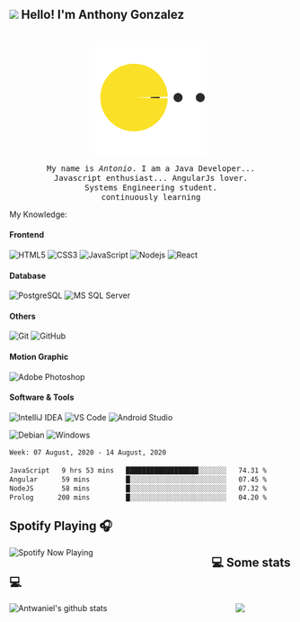 ## <img src="https://raw.githubusercontent.com/alexnaiman/alexnaiman/master/resources/welcomeglitch.gif" width="50px" /> Hello! I'm Anthony Gonzalez
<div align="center">
	<br>
	<img src="https://raw.githubusercontent.com/Aniket965/Aniket965/master/pacman.svg?sanitize=true" width="200" height="200">
	<br>
	
<p align="center" >
  <samp>
    My name is <em>Antonio</em>. I am a Java Developer... 
  <br/> Javascript enthusiast... AngularJs lover. 
    <br/> Systems Engineering student.
      <br/>
continuously learning
	  
  </samp>
</p>
<!--     	<img src="https://bingimages.herokuapp.com/unsplash1" width="800" height="400"> -->
</div>



<!-- <h3>Refresh the page to see the magic</h3> -->

My Knowledge:
#### Frontend
![HTML5](https://img.shields.io/badge/-HTML5-%23E44D27?style=flat-square&logo=html5&logoColor=ffffff)
![CSS3](https://img.shields.io/badge/-CSS3-%231572B6?style=flat-square&logo=css3)
![JavaScript](https://img.shields.io/badge/-JavaScript-%23F7DF1C?style=flat-square&logo=javascript&logoColor=000000&labelColor=%23F7DF1C&color=%23FFCE5A)
![Nodejs](https://img.shields.io/badge/-Nodejs-black?style=flat-square&logo=Node.js)
![React](https://img.shields.io/badge/-React-%23282C34?style=flat-square&logo=react)


#### Database
![PostgreSQL](https://img.shields.io/badge/-PostgreSQL-336791?style=flat-square&logo=postgresql)
![MS SQL Server](http://img.shields.io/badge/-MS%20SQL%20Server-CC2927?style=flat-square&logo=microsoft-sql-server&logoColor=ffffff)

#### Others
![Git](https://img.shields.io/badge/-Git-%23F05032?style=flat-square&logo=git&logoColor=%23ffffff)
![GitHub](https://img.shields.io/badge/-GitHub-181717?style=flat-square&logo=github)


#### Motion Graphic
![Adobe Photoshop](http://img.shields.io/badge/-Abode%20Photoshop-26C9FF?style=flat-square&logo=adobe-photoshop&logoColor=ffffff)


#### Software & Tools
![IntelliJ IDEA](http://img.shields.io/badge/-IntelliJ%20IDEA-000000?style=flat-square&logo=intellij-idea&logoColor=ffffff)
![VS Code](http://img.shields.io/badge/-VS%20Code-007ACC?style=flat-square&logo=visual-studio-code&logoColor=ffffff)
![Android Studio](http://img.shields.io/badge/-Android%20Studio-3DDC84?style=flat-square&logo=android-studio&logoColor=ffffff)

![Debian](http://img.shields.io/badge/-Debian-A81D33?style=flat-square&logo=debian&logoColor=ffffff)
![Windows](http://img.shields.io/badge/-Windows-0078D6?style=flat-square&logo=windows&logoColor=ffffff)



<!--START_SECTION:waka-->
```text
Week: 07 August, 2020 - 14 August, 2020

JavaScript   9 hrs 53 mins   ██████████████████░░░░░░░   74.31 % 
Angular      59 mins         █░░░░░░░░░░░░░░░░░░░░░░░░   07.45 % 
NodeJS       58 mins         █░░░░░░░░░░░░░░░░░░░░░░░░   07.32 % 
Prolog      200 mins         █░░░░░░░░░░░░░░░░░░░░░░░░   04.20 % 
```
<!--END_SECTION:waka-->


## Spotify Playing 🎧



[<img src="https://spotify-now-playing.satyu.vercel.app/api/spotify-playing" alt="Spotify Now Playing" width="350" style="float: left; margin-right: 10px;" />](https://open.spotify.com/user/907xk5z7qnv96q1qbcjru1yk9?si=b09b3c92305e450a)




<h2>💻 Some stats 💻</h2>

![Antwaniel's github stats](https://github-readme-stats.vercel.app/api?username=Antwaniel&show_icons=true&title_color=fff&icon_color=79ff97&text_color=9f9f9f&bg_color=151515)
<img src="https://media.tenor.com/images/df8c44a1d20ab367fdcb21880985fd33/tenor.gif" align="right"  width="20%"/>
